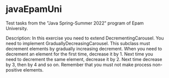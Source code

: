 # javaEpamUni
Test tasks from the "Java Spring-Summer 2022" program of Epam University.

Description:
In this exercise you need to extend DecrementingCarousel. You need to implement GraduallyDecreasingCarousel. This subclass must decrement elements by gradually increasing decrement. When you need to decrement an element for the first time, decrease it by 1. Next time you need to decrement the same element, decrease it by 2. Next time decrease by 3, then by 4 and so on. Remember that you must not make process non-positive elements.
